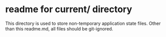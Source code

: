 # readme for current/ directory

This directory is used to store non-temporary application state files.
Other than this readme.md, all files should be git-ignored.
